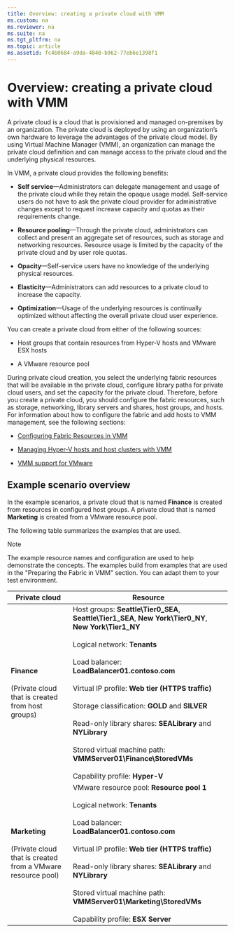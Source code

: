 ```yaml
---
title: Overview: creating a private cloud with VMM
ms.custom: na
ms.reviewer: na
ms.suite: na
ms.tgt_pltfrm: na
ms.topic: article
ms.assetid: fc4b0684-a9da-4840-b962-77eb6e1398f1
---
```

# Overview: creating a private cloud with VMM
A private cloud is a cloud that is provisioned and managed on-premises by an organization. The private cloud is deployed by using an organization’s own hardware to leverage the advantages of the private cloud model. By using Virtual Machine Manager (VMM), an organization can manage the private cloud definition and can manage access to the private cloud and the underlying physical resources.

In VMM, a private cloud provides the following benefits:

-   **Self service**—Administrators can delegate management and usage of the private cloud while they retain the opaque usage model. Self-service users do not have to ask the private cloud provider for administrative changes except to request increase capacity and quotas as their requirements change.

-   **Resource pooling**—Through the private cloud, administrators can collect and present an aggregate set of resources, such as storage and networking resources. Resource usage is limited by the capacity of the private cloud and by user role quotas.

-   **Opacity**—Self-service users have no knowledge of the underlying physical resources.

-   **Elasticity**—Administrators can add resources to a private cloud to increase the capacity.

-   **Optimization**—Usage of the underlying resources is continually optimized without affecting the overall private cloud user experience.

You can create a private cloud from either of the following sources:

-   Host groups that contain resources from Hyper-V hosts and VMware ESX hosts

-   A VMware resource pool

During private cloud creation, you select the underlying fabric resources that will be available in the private cloud, configure library paths for private cloud users, and set the capacity for the private cloud. Therefore, before you create a private cloud, you should configure the fabric resources, such as storage, networking, library servers and shares, host groups, and hosts. For information about how to configure the fabric and add hosts to VMM management, see the following sections:

-   [Configuring Fabric Resources in VMM](assetId:///16125788-949e-4caf-a323-a38a224bf2b9)

-   [Managing Hyper-V hosts and host clusters with VMM](Managing-Hyper-V-hosts-and-host-clusters-with-VMM.md)

-   [VMM support for VMware](VMM-support-for-VMware.md)

## Example scenario overview
In the example scenarios, a private cloud that is named **Finance** is created from resources in configured host groups. A private cloud that is named **Marketing** is created from a VMware resource pool.

The following table summarizes the examples that are used.

> [!NOTE]
> The example resource names and configuration are used to help demonstrate the concepts. The examples build from examples that are used in the "Preparing the Fabric in VMM" section. You can adapt them to your test environment.

|Private cloud|Resource|
|-----------------|------------|
|**Finance**<br /><br />(Private cloud that is created from host groups)|Host groups: **Seattle\Tier0_SEA**, **Seattle\Tier1_SEA**, **New York\Tier0_NY**, **New York\Tier1_NY**<br /><br />Logical network: **Tenants**<br /><br />Load balancer: **LoadBalancer01.contoso.com**<br /><br />Virtual IP profile: **Web tier (HTTPS traffic)**<br /><br />Storage classification: **GOLD** and **SILVER**<br /><br />Read-only library shares: **SEALibrary** and **NYLibrary**<br /><br />Stored virtual machine path: **VMMServer01\Finance\StoredVMs**<br /><br />Capability profile: **Hyper-V**|
|**Marketing**<br /><br />(Private cloud that is created from a VMware resource pool)|VMware resource pool: **Resource pool 1**<br /><br />Logical network: **Tenants**<br /><br />Load balancer: **LoadBalancer01.contoso.com**<br /><br />Virtual IP profile: **Web tier (HTTPS traffic)**<br /><br />Read-only library shares: **SEALibrary** and **NYLibrary**<br /><br />Stored virtual machine path: **VMMServer01\Marketing\StoredVMs**<br /><br />Capability profile: **ESX Server**|


